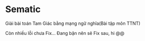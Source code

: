 # Sematic
Giải bài toán Tam Giác bằng mạng ngữ nghĩa(Bài tập môn TTNT)

Còn nhiều lỗi chưa Fix... Đang bận nên sẽ Fix sau, hi @@
